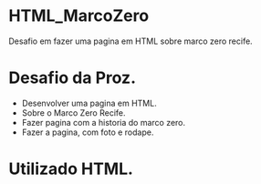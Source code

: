 # HTML_MarcoZero

Desafio em fazer uma pagina em HTML sobre marco zero recife.

# Desafio da Proz.

* Desenvolver uma pagina em HTML.
* Sobre o Marco Zero Recife.
* Fazer pagina com a historia do marco zero.
* Fazer a pagina, com foto e rodape.

# Utilizado HTML.


